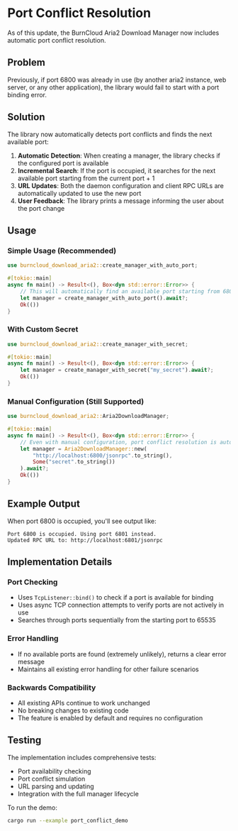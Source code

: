 # Port Conflict Resolution

As of this update, the BurnCloud Aria2 Download Manager now includes automatic port conflict resolution.

## Problem
Previously, if port 6800 was already in use (by another aria2 instance, web server, or any other application), the library would fail to start with a port binding error.

## Solution
The library now automatically detects port conflicts and finds the next available port:

1. **Automatic Detection**: When creating a manager, the library checks if the configured port is available
2. **Incremental Search**: If the port is occupied, it searches for the next available port starting from the current port + 1
3. **URL Updates**: Both the daemon configuration and client RPC URLs are automatically updated to use the new port
4. **User Feedback**: The library prints a message informing the user about the port change

## Usage

### Simple Usage (Recommended)
```rust
use burncloud_download_aria2::create_manager_with_auto_port;

#[tokio::main]
async fn main() -> Result<(), Box<dyn std::error::Error>> {
    // This will automatically find an available port starting from 6800
    let manager = create_manager_with_auto_port().await?;
    Ok(())
}
```

### With Custom Secret
```rust
use burncloud_download_aria2::create_manager_with_secret;

#[tokio::main]
async fn main() -> Result<(), Box<dyn std::error::Error>> {
    let manager = create_manager_with_secret("my_secret").await?;
    Ok(())
}
```

### Manual Configuration (Still Supported)
```rust
use burncloud_download_aria2::Aria2DownloadManager;

#[tokio::main]
async fn main() -> Result<(), Box<dyn std::error::Error>> {
    // Even with manual configuration, port conflict resolution is automatic
    let manager = Aria2DownloadManager::new(
        "http://localhost:6800/jsonrpc".to_string(),
        Some("secret".to_string())
    ).await?;
    Ok(())
}
```

## Example Output
When port 6800 is occupied, you'll see output like:
```
Port 6800 is occupied. Using port 6801 instead.
Updated RPC URL to: http://localhost:6801/jsonrpc
```

## Implementation Details

### Port Checking
- Uses `TcpListener::bind()` to check if a port is available for binding
- Uses async TCP connection attempts to verify ports are not actively in use
- Searches through ports sequentially from the starting port to 65535

### Error Handling
- If no available ports are found (extremely unlikely), returns a clear error message
- Maintains all existing error handling for other failure scenarios

### Backwards Compatibility
- All existing APIs continue to work unchanged
- No breaking changes to existing code
- The feature is enabled by default and requires no configuration

## Testing

The implementation includes comprehensive tests:
- Port availability checking
- Port conflict simulation
- URL parsing and updating
- Integration with the full manager lifecycle

To run the demo:
```bash
cargo run --example port_conflict_demo
```